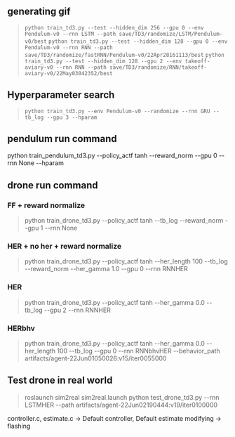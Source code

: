 
## generating gif
> ```python train_td3.py --test --hidden_dim 256 --gpu 0 --env Pendulum-v0 --rnn LSTM --path save/TD3/randomize/LSTM/Pendulum-v0/best```
> ```python train_td3.py --test --hidden_dim 128 --gpu 0 --env Pendulum-v0 --rnn RNN --path save/TD3/randomize/fastRNN/Pendulum-v0/22Apr28161113/best```
> ```python train_td3.py --test --hidden_dim 128 --gpu 2 --env takeoff-aviary-v0 --rnn RNN --path save/TD3/randomize/RNN/takeoff-aviary-v0/22May03042352/best```


## Hyperparameter search
> ```python train_td3.py --env Pendulum-v0 --randomize --rnn GRU --tb_log --gpu 3 --hparam```

## pendulum run command

python train_pendulum_td3.py --policy_actf tanh --reward_norm --gpu 0 --rnn None --hparam 


## drone run command

### FF + reward normalize

> python train_drone_td3.py --policy_actf tanh --tb_log --reward_norm --gpu 1 --rnn None

### HER + no her + reward normalize

> python train_drone_td3.py --policy_actf tanh --her_length 100 --tb_log --reward_norm --her_gamma 1.0 --gpu 0 --rnn RNNHER 

### HER

> python train_drone_td3.py --policy_actf tanh --her_gamma 0.0 --tb_log --gpu 2 --rnn RNNHER

### HERbhv
> python train_drone_td3.py --policy_actf tanh --her_gamma 0.0 --her_length 100 --tb_log --gpu 0 --rnn RNNbhvHER --behavior_path artifacts/agent-22Jun01050026:v15/iter0055000

## Test drone in real world

> roslaunch sim2real sim2real.launch
> python test_drone_td3.py --rnn LSTMHER --path artifacts/agent-22Jun02190444:v19/iter0100000

controller.c, estimate.c -> Default controller, Default estimate modifying -> flashing
